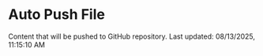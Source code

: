 # Auto Push File

Content that will be pushed to GitHub repository.
Last updated: 08/13/2025, 11:15:10 AM